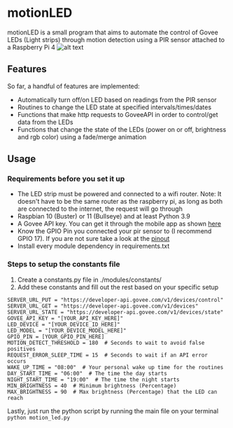 # motionLED
motionLED is a small program that aims to automate the control of Govee LEDs (Light strips) through motion detection using a PIR sensor attached to a Raspberry Pi 4
![alt text](https://i.imgur.com/BCDY754.png)
## Features
So far, a handful of features are implemented:
* Automatically turn off/on LED based on readings from the PIR sensor
* Routines to change the LED state at specified intervals/times/dates
* Functions that make http requests to GoveeAPI in order to control/get data from the LEDs
* Functions that change the state of the LEDs (power on or off, brightness and rgb color) using a fade/merge animation

## Usage
### Requirements before you set it up
* The LED strip must be powered and connected to a wifi router. Note: It doesn't have to be the same router as the raspberry pi, as long as both are connected to the internet, the request will go through
* Raspbian 10 (Buster) or 11 (Bullseye) and at least Python 3.9 
* A Govee API key. You can get it through the mobile app as shown [here](https://twitter.com/goveeofficial/status/1383962664217444353)
* Know the GPIO Pin you connected your pir sensor to (I recommend GPIO 17). If you are not sure take a look at the [pinout](https://pinout.xyz)
* Install every module dependency in requirements.txt 

### Steps to setup the constants file
1. Create a constants.py file in ./modules/constants/
2. Add these constants and fill out the rest based on your specific setup
```
SERVER_URL_PUT = "https://developer-api.govee.com/v1/devices/control"
SERVER_URL_GET = "https://developer-api.govee.com/v1/devices"
SERVER_URL_STATE = "https://developer-api.govee.com/v1/devices/state"
GOVEE_API_KEY = "[YOUR_API_KEY_HERE]"
LED_DEVICE = "[YOUR_DEVICE_ID_HERE]"
LED_MODEL = "[YOUR_DEVICE_MODEL_HERE]"
GPIO_PIN = [YOUR_GPIO_PIN_HERE]
MOTION_DETECT_THRESHOLD = 180  # Seconds to wait to avoid false positives
REQUEST_ERROR_SLEEP_TIME = 15  # Seconds to wait if an API error occurs
WAKE_UP_TIME = "08:00"  # Your personal wake up time for the routines
DAY_START_TIME = "06:00"  # The time the day starts
NIGHT_START_TIME = "19:00"  # The time the night starts
MIN_BRIGHTNESS = 40  # Minimum brightness (Percentage)
MAX_BRIGHTNESS = 90  # Max brightness (Percentage) that the LED can reach
```
Lastly, just run the python script by running the main file on your terminal ```python motion_led.py```
